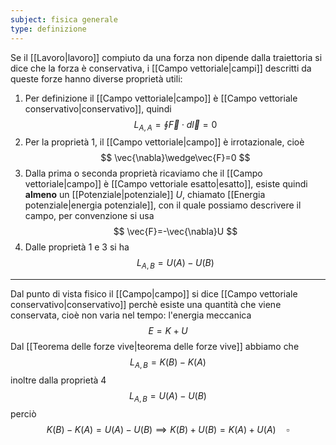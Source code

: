 ```yaml
---
subject: fisica generale
type: definizione
---
```

Se il [[Lavoro|lavoro]] compiuto da una forza non dipende dalla traiettoria si dice che la forza è conservativa, i [[Campo vettoriale|campi]] descritti da queste forze hanno diverse proprietà utili:
1. Per definizione il [[Campo vettoriale|campo]] è [[Campo vettoriale conservativo|conservativo]], quindi
$$
L_{A,A}=\oint\vec{F}\cdot d\vec{l}=0
$$
2. Per la proprietà 1, il [[Campo vettoriale|campo]] è irrotazionale, cioè
$$
\vec{\nabla}\wedge\vec{F}=0
$$
3. Dalla prima o seconda proprietà ricaviamo che il [[Campo vettoriale|campo]] è [[Campo vettoriale esatto|esatto]], esiste quindi **almeno** un [[Potenziale|potenziale]] $U$, chiamato [[Energia potenziale|energia potenziale]], con il quale possiamo descrivere il campo, per convenzione si usa 
$$
\vec{F}=-\vec{\nabla}U
$$
4. Dalle proprietà 1 e 3 si ha
$$
L_{A,B}=U(A)-U(B)
$$
---
Dal punto di vista fisico il [[Campo|campo]] si dice [[Campo vettoriale conservativo|conservativo]] perchè esiste una quantità che viene conservata, cioè non varia nel tempo: l'energia meccanica
$$
E=K+U
$$
Dal [[Teorema delle forze vive|teorema delle forze vive]] abbiamo che
$$
L_{A,B}=K(B)-K(A)
$$
inoltre dalla proprietà 4
$$
L_{A,B}=U(A)-U(B)
$$
perciò
$$
K(B)-K(A)=U(A)-U(B)\implies K(B)+U(B)=K(A)+U(A)\quad\square
$$